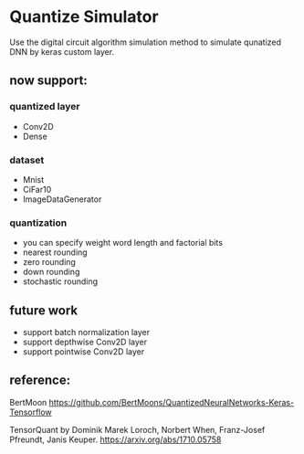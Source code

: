 # Quantize Simulator

Use the digital circuit algorithm simulation method to simulate qunatized DNN by keras custom layer.

## now support:
### quantized layer
-   Conv2D
-   Dense

### dataset
-   Mnist
-   CiFar10
- ImageDataGenerator

### quantization
- you can specify weight word length and factorial bits
- nearest rounding
- zero rounding
- down rounding
- stochastic rounding

## future work
- support batch normalization layer
- support depthwise Conv2D layer
- support pointwise Conv2D layer

## reference:


BertMoon https://github.com/BertMoons/QuantizedNeuralNetworks-Keras-Tensorflow

TensorQuant by Dominik Marek Loroch, Norbert When, Franz-Josef Pfreundt, Janis Keuper.
https://arxiv.org/abs/1710.05758
